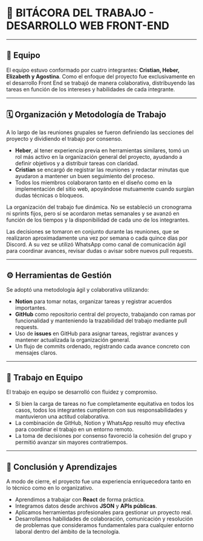 # 📝 BITÁCORA DEL TRABAJO - DESARROLLO WEB FRONT-END

---

## 👥 Equipo

El equipo estuvo conformado por cuatro integrantes: **Cristian, Heber, Elizabeth y Agostina**. Como el enfoque del proyecto fue exclusivamente en el desarrollo Front End se trabajó de manera colaborativa, distribuyendo las tareas en función de los intereses y habilidades de cada integrante.

---

## 🗓️ Organización y Metodología de Trabajo

A lo largo de las reuniones grupales se fueron definiendo las secciones del proyecto y dividiendo el trabajo por consenso. 

- **Heber**, al tener experiencia previa en herramientas similares, tomó un rol más activo en la organización general del proyecto, ayudando a definir objetivos y a distribuir tareas con claridad.
- **Cristian** se encargó de registrar las reuniones y redactar minutas que ayudaron a mantener un buen seguimiento del proceso.
- Todos los miembros colaboraron tanto en el diseño como en la implementación del sitio web, apoyándose mutuamente cuando surgían dudas técnicas o bloqueos.

La organización del trabajo fue dinámica. No se estableció un cronograma ni sprints fijos, pero sí se acordaron metas semanales y se avanzó en función de los tiempos y la disponibilidad de cada uno de los integrantes.

Las decisiones se tomaron en conjunto durante las reuniones, que se realizaron aproximadamente una vez por semana o cada quince días por Discord. A su vez se utilizó WhatsApp como canal de comunicación ágil para coordinar avances, revisar dudas o avisar sobre nuevos pull requests.

---

## ⚙️ Herramientas de Gestión

Se adoptó una metodología ágil y colaborativa utilizando:

- **Notion** para tomar notas, organizar tareas y registrar acuerdos importantes.
- **GitHub** como repositorio central del proyecto, trabajando con ramas por funcionalidad y manteniendo la trazabilidad del trabajo mediante pull requests.
- Uso de **issues** en GitHub para asignar tareas, registrar avances y mantener actualizada la organización general.
- Un flujo de commits ordenado, registrando cada avance concreto con mensajes claros.

---

## 🤝 Trabajo en Equipo

El trabajo en equipo se desarrolló con fluidez y compromiso. 

- Si bien la carga de tareas no fue completamente equitativa en todos los casos, todos los integrantes cumplieron con sus responsabilidades y mantuvieron una actitud colaborativa.
- La combinación de GitHub, Notion y WhatsApp resultó muy efectiva para coordinar el trabajo en un entorno remoto.
- La toma de decisiones por consenso favoreció la cohesión del grupo y permitió avanzar sin mayores contratiempos.

---

## 🎯 Conclusión y Aprendizajes

A modo de cierre, el proyecto fue una experiencia enriquecedora tanto en lo técnico como en lo organizativo. 

- Aprendimos a trabajar con **React** de forma práctica.
- Integramos datos desde archivos **JSON** y **APIs públicas**.
- Aplicamos herramientas profesionales para gestionar un proyecto real.
- Desarrollamos habilidades de colaboración, comunicación y resolución de problemas que consideramos fundamentales para cualquier entorno laboral dentro del ámbito de la tecnología.

